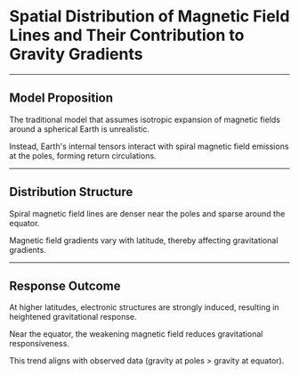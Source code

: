 # Spatial Distribution of Magnetic Field Lines and Their Contribution to Gravity Gradients

---

## Model Proposition

The traditional model that assumes isotropic expansion of magnetic fields around a spherical Earth is unrealistic.

Instead, Earth's internal tensors interact with spiral magnetic field emissions at the poles, forming return circulations.

---

## Distribution Structure

Spiral magnetic field lines are denser near the poles and sparse around the equator.

Magnetic field gradients vary with latitude, thereby affecting gravitational gradients.

---

## Response Outcome

At higher latitudes, electronic structures are strongly induced, resulting in heightened gravitational response.

Near the equator, the weakening magnetic field reduces gravitational responsiveness.

This trend aligns with observed data (gravity at poles > gravity at equator).
